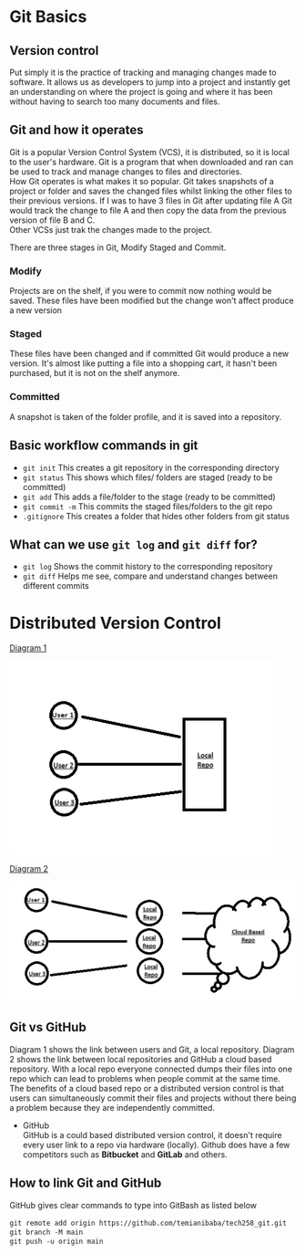 # Git Basics

## Version control
Put simply it is the practice of tracking and managing changes made to software. It allows us as developers to jump into 
a project and instantly get an understanding on where the project is going and where it has been without having to search
too many documents and files.

## Git and how it operates
Git is a popular Version Control System (VCS), it is distributed, so it is local to the user's hardware. Git is a program
that when downloaded and ran can be used to track and manage changes to files and directories.<br>
How Git operates is what makes it so popular. Git takes snapshots of a project or folder and saves the changed files whilst
linking the other files to their previous versions. If I was to have 3 files in Git after updating file A Git would track
the change to file A and then copy the data from the previous version of file B and C.<br>
Other VCSs just trak the changes made to the project.<br>

There are three stages in Git, Modify Staged and Commit.
### Modify
Projects are on the shelf, if you were to commit now nothing would be saved. These files have been modified but the change 
won't affect produce a new version
### Staged
These files have been changed and if committed Git would produce a new version. It's almost like putting a file into a shopping
cart, it hasn't been purchased, but it is not on the shelf anymore.
### Committed
A snapshot is taken of the folder profile, and it is saved into a repository.

## Basic workflow commands in git

- `git init`
This creates a git repository in the corresponding directory
- `git status`
This shows which files/ folders are staged (ready to be committed)
- `git add`
This adds a file/folder to the stage (ready to be committed)
- `git commit -m`
This commits the staged files/folders to the git repo
- `.gitignore`
This creates a folder that hides other folders from git status

## What can we use `git log` and `git diff` for?
- `git log`
Shows the commit history to the corresponding repository
- `git diff`
Helps me see, compare and understand changes between different commits

# Distributed Version Control

<ins>Diagram 1<ins><br>


![img_2.png](img_2.png) 


<ins>Diagram 2<ins>

![img_5.png](img_5.png)

## Git vs GitHub
Diagram 1 shows the link between users and Git, a local repository. Diagram 2 shows the link between local repositories and
GitHub a cloud based repository. With a local repo everyone connected dumps their files into one repo which can lead to 
problems when people commit at the same time. The benefits of a cloud based repo or a distributed version control is that
users can simultaneously commit their files and projects without there being a problem because they are independently committed.

- GitHub<br>
GitHub is a could based distributed version control, it doesn't require every user link to a repo via hardware (locally).
Github does have a few competitors such as **Bitbucket** and **GitLab** and others.

## How to link Git and GitHub
GitHub gives clear commands to type into GitBash as listed below
```
git remote add origin https://github.com/temianibaba/tech258_git.git
git branch -M main
git push -u origin main
```